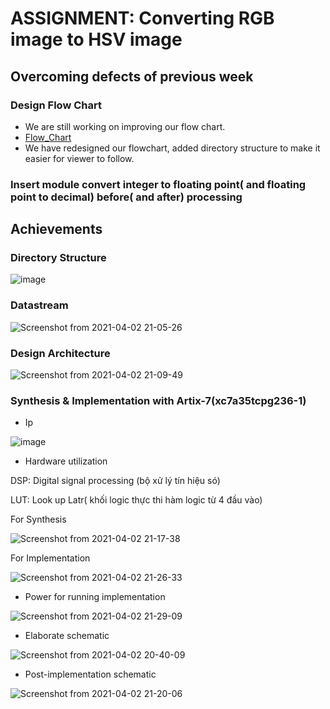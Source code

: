 # ASSIGNMENT: Converting RGB image to HSV image
## Overcoming defects of previous week
### Design Flow Chart
* We are still working on improving our flow chart.
* [Flow_Chart](https://app.diagrams.net/#G1kA1_bKQ5Bf97h6QeS8sBBDReIkf6xTDH)
* We have redesigned our flowchart, added directory structure to make it easier for viewer to follow.
### Insert module convert integer to floating point( and floating point to decimal) before( and after) processing



## Achievements
### Directory Structure

![image](https://user-images.githubusercontent.com/67142437/113425700-8b1e6a00-93fc-11eb-920b-a41e4d694826.png)

### Datastream
![Screenshot from 2021-04-02 21-05-26](https://user-images.githubusercontent.com/52497949/113422734-696eb400-93f7-11eb-8417-49407d9dd9ac.png)


### Design Architecture
![Screenshot from 2021-04-02 21-09-49](https://user-images.githubusercontent.com/52497949/113422956-d41fef80-93f7-11eb-8082-a29d47fbf7a8.png)


### Synthesis & Implementation with Artix-7(xc7a35tcpg236-1)

* Ip

![image](https://user-images.githubusercontent.com/67142437/113420073-dcc1f700-93f2-11eb-9d8d-c5ebb1fbb354.png)

* Hardware utilization

DSP: Digital signal processing (bộ xử lý tín hiệu só)

LUT: Look up Latr( khối logic thực thi hàm logic từ 4 đầu vào)

For Synthesis

![Screenshot from 2021-04-02 21-17-38](https://user-images.githubusercontent.com/52497949/113423561-e8b0b780-93f8-11eb-8e76-237b7750e773.png)

For Implementation

![Screenshot from 2021-04-02 21-26-33](https://user-images.githubusercontent.com/52497949/113424308-2530e300-93fa-11eb-936f-e19865c83d5a.png)

* Power for running implementation

![Screenshot from 2021-04-02 21-29-09](https://user-images.githubusercontent.com/52497949/113424563-907ab500-93fa-11eb-8d6c-f2804be04316.png)


* Elaborate schematic

![Screenshot from 2021-04-02 20-40-09](https://user-images.githubusercontent.com/52497949/113420584-c5cfd480-93f3-11eb-9f7d-29f68239bf41.png)

* Post-implementation schematic

![Screenshot from 2021-04-02 21-20-06](https://user-images.githubusercontent.com/52497949/113423762-3fb68c80-93f9-11eb-963c-10d86cda1603.png)




